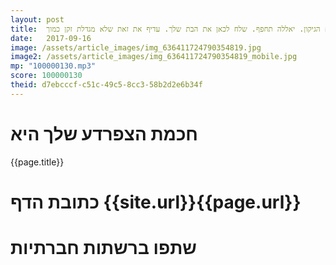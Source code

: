 ```yaml
---
layout: post
title:  מהנדס וזקן. מה תעשה כשיסתיים הגיקון. יאללה תחפף. שלח לכאן את הבת שלך. עדיף את זאת שלא מגדלת זקן כמוך.
date:   2017-09-16
image: /assets/article_images/img_636411724790354819.jpg
image2: /assets/article_images/img_636411724790354819_mobile.jpg
mp: "100000130.mp3"
score: 100000130
theid: d7ebcccf-c51c-49c5-8cc3-58b2d2e6b34f
---
```

# חכמת הצפרדע שלך היא
{{page.title}}

# כתובת הדף {{site.url}}{{page.url}}
# שתפו ברשתות חברתיות